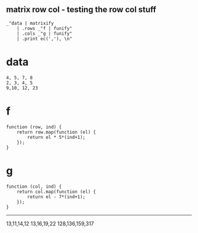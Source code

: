 matrix row col - testing the row col stuff
---
    
    _"data | matrixify 
        | .rows _"f | funify"
        | .cols _"g | funify" 
        | .print ec(','), \n"

# data

    4, 5, 7, 8
    2, 3, 4, 5
    9,10, 12, 23

# f

    function (row, ind) {
        return row.map(function (el) {
            return el * 5*(ind+1);
        });
    }

# g

    function (col, ind) {
        return col.map(function (el) {
            return el - 7*(ind+1);
        });
    }


---
13,11,14,12
13,16,19,22
128,136,159,317
